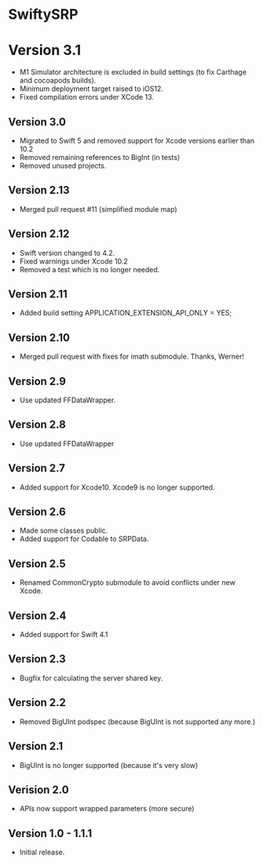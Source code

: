 # SwiftySRP

# Version 3.1
- M1 Simulator architecture is excluded in build settings (to fix Carthage and cocoapods builds).
- Minimum deployment target raised to iOS12.
- Fixed compilation errors under XCode 13.

## Version 3.0
- Migrated to Swift 5 and removed support for Xcode versions earlier than 10.2
- Removed remaining references to BigInt (in tests)
- Removed unused projects.

## Version 2.13
- Merged pull request #11 (simplified module map)

## Version 2.12
- Swift version changed to 4.2.
- Fixed warnings under Xcode 10.2
- Removed a test which is no longer needed.

## Version 2.11
- Added build setting APPLICATION_EXTENSION_API_ONLY = YES;

## Version 2.10
- Merged pull request with fixes for imath submodule. Thanks, Werner!

## Version 2.9
- Use updated FFDataWrapper.

## Version 2.8
- Use updated FFDataWrapper

## Version 2.7
- Added support for Xcode10. Xcode9 is no longer supported.

## Version 2.6
- Made some classes public.
- Added support for Codable to SRPData.

## Version 2.5
- Renamed CommonCrypto submodule to avoid conflicts under new Xcode.

## Version 2.4
- Added support for Swift 4.1

## Version 2.3
- Bugfix for calculating the server shared key.

## Version 2.2
- Removed BigUInt podspec (because BigUInt is not supported any more.)

## Version 2.1
- BigUInt is no longer supported (because it's very slow)

## Verision 2.0
- APIs now support wrapped parameters (more secure)

## Version 1.0 - 1.1.1
- Initial release.

